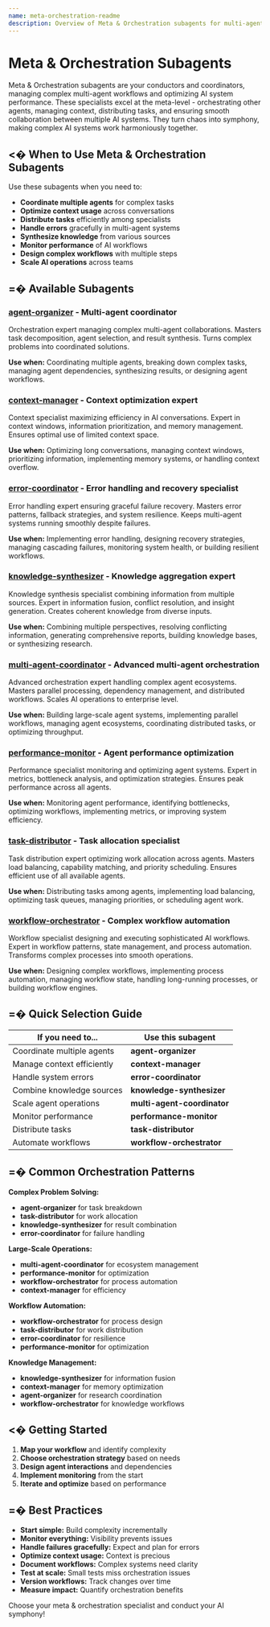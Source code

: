 ```yaml
---
name: meta-orchestration-readme
description: Overview of Meta & Orchestration subagents for multi-agent coordination
---
```


# Meta & Orchestration Subagents

Meta & Orchestration subagents are your conductors and coordinators, managing complex multi-agent workflows and optimizing AI system performance. These specialists excel at the meta-level - orchestrating other agents, managing context, distributing tasks, and ensuring smooth collaboration between multiple AI systems. They turn chaos into symphony, making complex AI systems work harmoniously together.

## <� When to Use Meta & Orchestration Subagents

Use these subagents when you need to:
- **Coordinate multiple agents** for complex tasks
- **Optimize context usage** across conversations
- **Distribute tasks** efficiently among specialists
- **Handle errors** gracefully in multi-agent systems
- **Synthesize knowledge** from various sources
- **Monitor performance** of AI workflows
- **Design complex workflows** with multiple steps
- **Scale AI operations** across teams

## =� Available Subagents

### [**agent-organizer**](agent-organizer.md) - Multi-agent coordinator
Orchestration expert managing complex multi-agent collaborations. Masters task decomposition, agent selection, and result synthesis. Turns complex problems into coordinated solutions.

**Use when:** Coordinating multiple agents, breaking down complex tasks, managing agent dependencies, synthesizing results, or designing agent workflows.

### [**context-manager**](context-manager.md) - Context optimization expert
Context specialist maximizing efficiency in AI conversations. Expert in context windows, information prioritization, and memory management. Ensures optimal use of limited context space.

**Use when:** Optimizing long conversations, managing context windows, prioritizing information, implementing memory systems, or handling context overflow.

### [**error-coordinator**](error-coordinator.md) - Error handling and recovery specialist
Error handling expert ensuring graceful failure recovery. Masters error patterns, fallback strategies, and system resilience. Keeps multi-agent systems running smoothly despite failures.

**Use when:** Implementing error handling, designing recovery strategies, managing cascading failures, monitoring system health, or building resilient workflows.

### [**knowledge-synthesizer**](knowledge-synthesizer.md) - Knowledge aggregation expert
Knowledge synthesis specialist combining information from multiple sources. Expert in information fusion, conflict resolution, and insight generation. Creates coherent knowledge from diverse inputs.

**Use when:** Combining multiple perspectives, resolving conflicting information, generating comprehensive reports, building knowledge bases, or synthesizing research.

### [**multi-agent-coordinator**](multi-agent-coordinator.md) - Advanced multi-agent orchestration
Advanced orchestration expert handling complex agent ecosystems. Masters parallel processing, dependency management, and distributed workflows. Scales AI operations to enterprise level.

**Use when:** Building large-scale agent systems, implementing parallel workflows, managing agent ecosystems, coordinating distributed tasks, or optimizing throughput.

### [**performance-monitor**](performance-monitor.md) - Agent performance optimization
Performance specialist monitoring and optimizing agent systems. Expert in metrics, bottleneck analysis, and optimization strategies. Ensures peak performance across all agents.

**Use when:** Monitoring agent performance, identifying bottlenecks, optimizing workflows, implementing metrics, or improving system efficiency.

### [**task-distributor**](task-distributor.md) - Task allocation specialist
Task distribution expert optimizing work allocation across agents. Masters load balancing, capability matching, and priority scheduling. Ensures efficient use of all available agents.

**Use when:** Distributing tasks among agents, implementing load balancing, optimizing task queues, managing priorities, or scheduling agent work.

### [**workflow-orchestrator**](workflow-orchestrator.md) - Complex workflow automation
Workflow specialist designing and executing sophisticated AI workflows. Expert in workflow patterns, state management, and process automation. Transforms complex processes into smooth operations.

**Use when:** Designing complex workflows, implementing process automation, managing workflow state, handling long-running processes, or building workflow engines.

## =� Quick Selection Guide

| If you need to... | Use this subagent |
|-------------------|-------------------|
| Coordinate multiple agents | **agent-organizer** |
| Manage context efficiently | **context-manager** |
| Handle system errors | **error-coordinator** |
| Combine knowledge sources | **knowledge-synthesizer** |
| Scale agent operations | **multi-agent-coordinator** |
| Monitor performance | **performance-monitor** |
| Distribute tasks | **task-distributor** |
| Automate workflows | **workflow-orchestrator** |

## =� Common Orchestration Patterns

**Complex Problem Solving:**
- **agent-organizer** for task breakdown
- **task-distributor** for work allocation
- **knowledge-synthesizer** for result combination
- **error-coordinator** for failure handling

**Large-Scale Operations:**
- **multi-agent-coordinator** for ecosystem management
- **performance-monitor** for optimization
- **workflow-orchestrator** for process automation
- **context-manager** for efficiency

**Workflow Automation:**
- **workflow-orchestrator** for process design
- **task-distributor** for work distribution
- **error-coordinator** for resilience
- **performance-monitor** for optimization

**Knowledge Management:**
- **knowledge-synthesizer** for information fusion
- **context-manager** for memory optimization
- **agent-organizer** for research coordination
- **workflow-orchestrator** for knowledge workflows

## <� Getting Started

1. **Map your workflow** and identify complexity
2. **Choose orchestration strategy** based on needs
3. **Design agent interactions** and dependencies
4. **Implement monitoring** from the start
5. **Iterate and optimize** based on performance

## =� Best Practices

- **Start simple:** Build complexity incrementally
- **Monitor everything:** Visibility prevents issues
- **Handle failures gracefully:** Expect and plan for errors
- **Optimize context usage:** Context is precious
- **Document workflows:** Complex systems need clarity
- **Test at scale:** Small tests miss orchestration issues
- **Version workflows:** Track changes over time
- **Measure impact:** Quantify orchestration benefits

Choose your meta & orchestration specialist and conduct your AI symphony!